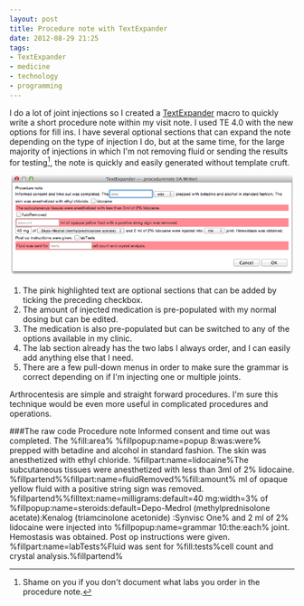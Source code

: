 ```yaml
---
layout: post
title: Procedure note with TextExpander
date: 2012-08-29 21:25  
tags: 
- TextExpander 
- medicine
- technology
- programming
---
```


I do a lot of joint injections so I created a [TextExpander][smilesoftware] macro to quickly write a short procedure note within my visit note. I used TE 4.0 with the new options for fill ins. I have several optional sections that can expand the note depending on the type of injection I do, but at the same time, for the large majority of injections in which I'm not removing fluid or sending the results for testing[^120822085343], the note is quickly and easily generated without template cruft.

[![](/images/Screen_Shot_2012-08-29_at_9.18.20_PM.png)](/images/Screen_Shot_2012-08-29_at_9.18.20_PM.png)  

1. The pink highlighted text are optional sections that can be added by ticking the preceding checkbox. 
2. The amount of injected medication is pre-populated with my normal dosing but can be edited.
3. The medication is also pre-populated but can be switched to any of the options available in my clinic.
4. The lab section already has the two labs I always order, and I can easily add anything else that I need.
5. There are a few pull-down menus in order to make sure the grammar is correct depending on if I'm injecting one or multiple joints.

Arthrocentesis are simple and straight forward procedures. I'm sure this technique would be even more useful in complicated procedures and operations.

###The raw code
    Procedure note
    Informed consent and time out was completed. The %fill:area% %fillpopup:name=popup 8:was:were% prepped with betadine and alcohol in standard fashion. The skin was anesthetized with ethyl chloride. %fillpart:name=lidocaine%The subcutaneous tissues were anesthetized with less than 3ml of 2% lidocaine. %fillpartend%%fillpart:name=fluidRemoved%%fill:amount% ml of opaque yellow fluid with a positive string sign was removed. %fillpartend%%filltext:name=milligrams:default=40 mg:width=3% of %fillpopup:name=steroids:default=Depo-Medrol (methylprednisolone acetate):Kenalog (triamcinolone acetonide) :Synvisc One% and 2 ml of 2% lidocaine were injected into %fillpopup:name=grammar 10:the:each% joint. Hemostasis was obtained. Post op instructions were given. %fillpart:name=labTests%Fluid was sent for %fill:tests%cell count and crystal analysis.%fillpartend%

[smilesoftware]: http://smilesoftware.com/TextExpander/ "TextExpander"

[^120822085343]: Shame on you if you don't document what labs you order in the procedure note.